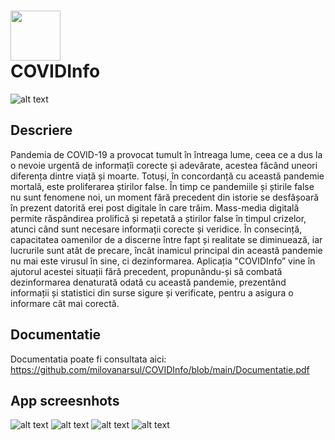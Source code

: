 # <img src="https://github.com/milovanarsul/COVIDInfo/blob/main/README/RoundedIcon.png" width="80"/> <br/> COVIDInfo <br/>

![alt text](https://github.com/milovanarsul/COVIDInfo/blob/main/README/intro.jpeg)

## Descriere

Pandemia de COVID-19 a provocat tumult în întreaga lume, ceea ce a dus la o nevoie urgentă de informațîi corecte și adevărate, acestea făcând uneori diferența dintre viață și moarte. Totuși, în concordanță cu această pandemie mortală, este proliferarea știrilor false. În timp ce pandemiile și știrile false nu sunt fenomene noi, un moment fără precedent din istorie se desfășoară în prezent datorită erei post digitale în care trăim. Mass-media digitală permite răspândirea prolifică și repetată a știrilor false în timpul crizelor, atunci când sunt necesare informații corecte și veridice. În consecință, capacitatea oamenilor de a discerne între fapt și realitate se diminuează, iar lucrurile sunt atât de precare, încât inamicul principal din această pandemie nu mai este virusul în sine, ci dezinformarea. Aplicația "COVIDInfo” vine în ajutorul acestei situații fără precedent, propunându-și să combată dezinformarea denaturată odată cu această pandemie, prezentând informații și statistici din surse sigure și verificate, pentru a asigura o informare cât mai corectă.

## Documentatie
Documentatia poate fi consultata aici: https://github.com/milovanarsul/COVIDInfo/blob/main/Documentatie.pdf

## App screesnhots

![alt text](https://github.com/milovanarsul/COVIDInfo/blob/main/README/ss1.jpeg)
![alt text](https://github.com/milovanarsul/COVIDInfo/blob/main/README/ss2.jpeg)
![alt text](https://github.com/milovanarsul/COVIDInfo/blob/main/README/ss3.jpeg)
![alt text](https://github.com/milovanarsul/COVIDInfo/blob/main/README/ss4.jpeg)

